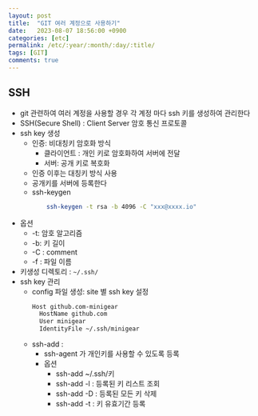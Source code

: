 ```yaml
---
layout: post
title:  "GIT 여러 계정으로 사용하기"
date:   2023-08-07 18:56:00 +0900
categories: [etc]
permalink: /etc/:year/:month/:day/:title/
tags: [GIT]    
comments: true
---
```


## SSH
* git 관련하여 여러 계정을 사용할 경우 각 계정 마다 ssh 키를 생성하여 관리한다
* SSH(Secure Shell) : Client Server 암호 통신 프로토콜
* ssh key 생성
    * 인증: 비대칭키 암호화 방식
        * 클라이언트 : 개인 키로 암호화하여 서버에 전달
        * 서버: 공개 키로 복호화
    * 인증 이후는 대칭키 방식 사용
    * 공개키를 서버에 등록한다
    * ssh-keygen
      ```sh
          ssh-keygen -t rsa -b 4096 -C "xxx@xxxx.io"
      ```
* 옵션
    * -t: 암호 알고리즘
    * -b: 키 길이
    * -C : comment
    * -f : 파일 이름
* 키생성 디렉토리 : `~/.ssh/`
* ssh key 관리
    * config 파일 생성: site 별 ssh key 설정
      ```txt
      Host github.com-minigear
        HostName github.com
        User minigear
        IdentityFile ~/.ssh/minigear
      ```
    * ssh-add :
        * ssh-agent 가 개인키를 사용할 수 있도록 등록
        * 옵션
            * ssh-add ~/.ssh/키
            * ssh-add -l : 등록된 키 리스트 조회
            * ssh-add -D : 등록된 모든 키 삭제
            * ssh-add -t : 키 유효기간 등록 

